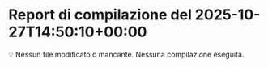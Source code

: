 # Report di compilazione del 2025-10-27T14:50:10+00:00

💡 Nessun file modificato o mancante. Nessuna compilazione eseguita.
